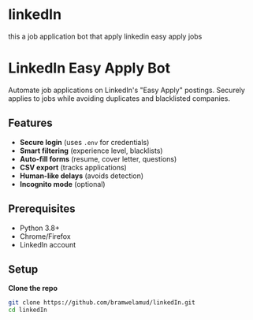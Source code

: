 # linkedIn
this a job application bot that apply linkedin easy apply jobs

# LinkedIn Easy Apply Bot 

Automate job applications on LinkedIn's "Easy Apply" postings. Securely applies to jobs while avoiding duplicates and blacklisted companies.

## Features 
-  **Secure login** (uses `.env` for credentials)
-  **Smart filtering** (experience level, blacklists)
-  **Auto-fill forms** (resume, cover letter, questions)
-  **CSV export** (tracks applications)
-  **Human-like delays** (avoids detection)
-  **Incognito mode** (optional)

## Prerequisites
- Python 3.8+
- Chrome/Firefox
- LinkedIn account

## Setup 
 **Clone the repo**
   ```bash
   git clone https://github.com/bramwelamud/linkedIn.git
   cd linkedIn
  
